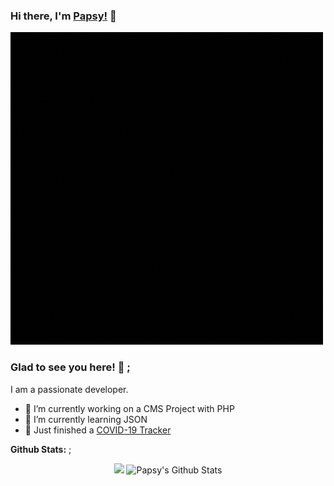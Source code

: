 ### Hi there, I'm [Papsy!](https://philipapsy.com) 👋

![](paps.gif)


### Glad to see you here! 🤩 ;

I am a passionate developer.
- 🔭 I’m currently working on a CMS Project with PHP 
- 🌱 I’m currently learning JSON
- 🦠 Just finished a [COVID-19 Tracker](https://papsy-covid.herokuapp.com/)


**Github Stats:** ;



<p align="center">
  <img  src="https://github-readme-stats.vercel.app/api/top-langs/?username=uxp123&theme=radical&hide_langs_below=1&layout=compact" />
  <img src="https://github-readme-stats.vercel.app/api?username=uxp123&show_icons=true&theme=radical&line_height=21" alt="Papsy's Github Stats"/>
</p>



<br />


